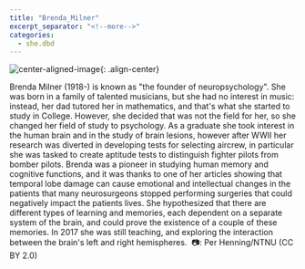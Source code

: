 ```yaml
---
title: "Brenda_Milner"
excerpt_separator: "<!--more-->"
categories:
  - she.dbd
---
```



![center-aligned-image](https://cdn.pixabay.com/photo/2020/10/26/16/56/man-5687861_1280.png){: .align-center}


Brenda Milner (1918-) is known as "the founder of neuropsychology". She was born in a family of talented musicians, but she had no interest in music: instead, her dad tutored her in mathematics, and that's what she started to study in College. However, she decided that was not the field for her, so she changed her field of study to psychology. As a graduate she took interest in the human brain and in the study of brain lesions, however after WWII her research was diverted in developing tests for selecting aircrew, in particular she was tasked to create aptitude tests to distinguish fighter pilots from bomber pilots. Brenda was a pioneer in studying human memory and cognitive functions, and it was thanks to one of her articles showing that temporal lobe damage can cause emotional and intellectual changes in the patients that many neurosurgeons stopped performing surgeries that could negatively impact the patients lives. She hypothesized that there are different types of learning and memories, each dependent on a separate system of the brain, and could prove the existence of a couple of these memories. In 2017 she was still teaching, and exploring the interaction between the brain's left and right hemispheres.⁠
⁠
📷: Per Henning/NTNU (CC BY 2.0)⁠
